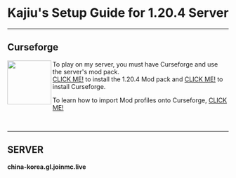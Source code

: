 <h1 align="center">Kajiu's Setup Guide for 1.20.4 Server</h1>

---

## Curseforge

<img align="left" src="https://static.wikia.nocookie.net/minecraft-esp/images/1/13/CurseForge_Logo.png/revision/latest?cb=20220808083438&path-prefix=es" width="100">

To play on my server, you must have Curseforge and use the server's mod pack.  
[CLICK ME!](https://example.com/modpack) to install the 1.20.4 Mod pack and [CLICK ME!](https://download.curseforge.com) to install Curseforge.  

To learn how to import Mod profiles onto Curseforge, [CLICK ME!](https://example.com/import-guide)

<br clear="left"/>

---

## SERVER

**china-korea.gl.joinmc.live**
